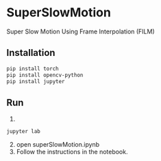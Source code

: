 # SuperSlowMotion
Super Slow Motion Using Frame Interpolation (FILM)

## Installation
```bash
pip install torch
pip install opencv-python
pip install jupyter
```
## Run
1. 
```bash
jupyter lab
```
2. open superSlowMotion.ipynb
3. Follow the instructions in the notebook.
